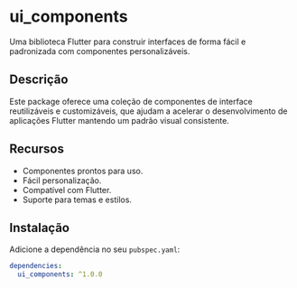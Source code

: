 # ui_components

Uma biblioteca Flutter para construir interfaces de forma fácil e padronizada com componentes personalizáveis.

## Descrição

Este package oferece uma coleção de componentes de interface reutilizáveis e customizáveis, que ajudam a acelerar o desenvolvimento de aplicações Flutter mantendo um padrão visual consistente.

## Recursos

- Componentes prontos para uso.
- Fácil personalização.
- Compatível com Flutter.
- Suporte para temas e estilos.

## Instalação

Adicione a dependência no seu `pubspec.yaml`:

```yaml
dependencies:
  ui_components: ^1.0.0
